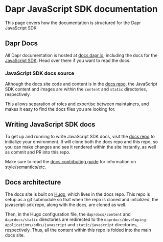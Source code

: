 # Dapr JavaScript SDK documentation

This page covers how the documentation is structured for the Dapr JavaScript SDK

## Dapr Docs

All Dapr documentation is hosted at [docs.dapr.io](https://docs.dapr.io), including the docs for the [JavaScript SDK](https://docs.dapr.io/developing-applications/sdks/javascript/). Head over there if you want to read the docs.

### JavaScript SDK docs source 

Although the docs site code and content is in the [docs repo](https://github.com/dapr/docs), the JavaScript SDK content and images are within the `content` and `static` directories, respectively. 

This allows separation of roles and expertise between maintainers, and makes it easy to find the docs files you are looking for.

## Writing JavaScript SDK docs

To get up and running to write JavaScript SDK docs, visit the [docs repo](https://github.com/dapr/docs) to initialize your environment. It will clone both the docs repo and this repo, so you can make changes and see it rendered within the site instantly, as well as commit and PR into this repo.

Make sure to read the [docs contributing guide](https://docs.dapr.io/contributing/contributing-docs/) for information on style/semantics/etc.

## Docs architecture

The docs site is built on [Hugo](https://gohugo.io), which lives in the docs repo. This repo is setup as a git submodule so that when the repo is cloned and initialized, the javascript-sdk repo, along with the docs, are cloned as well.

Then, in the Hugo configuration file, the `daprdocs/content` and `daprdocs/static` directories are redirected to the `daprdocs/developing-applications/sdks/javascript` and `static/javascript` directories, respectively. Thus, all the content within this repo is folded into the main docs site.